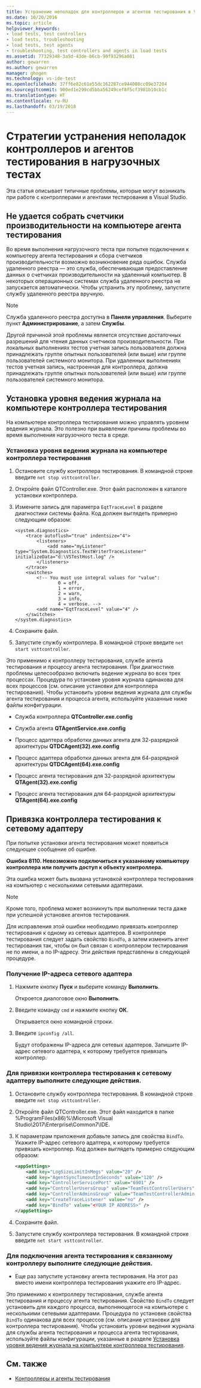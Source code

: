 ```yaml
---
title: Устранение неполадок для контроллеров и агентов тестирования в Visual Studio | Документы Майкрософт
ms.date: 10/20/2016
ms.topic: article
helpviewer_keywords:
- load tests, test controllers
- load tests, troubleshooting
- load tests, test agents
- troubleshooting, test controllers and agents in load tests
ms.assetid: 77329348-3a5d-43de-b6cb-90f93296a081
author: gewarren
ms.author: gewarren
manager: ghogen
ms.technology: vs-ide-test
ms.openlocfilehash: 37ff6e82c61e55dc162287ce944008cc09e37204
ms.sourcegitcommit: 900ed1e299cd5bba56249cef8f5cf3981b10cb1c
ms.translationtype: HT
ms.contentlocale: ru-RU
ms.lasthandoff: 03/19/2018
---
```

# <a name="strategies-for-troubleshooting-test-controllers-and-test-agents-in-load-tests"></a>Стратегии устранения неполадок контроллеров и агентов тестирования в нагрузочных тестах

Эта статья описывает типичные проблемы, которые могут возникать при работе с контроллерами и агентами тестирования в Visual Studio.

##  <a name="unable-to-collect-performance-counters-on-test-agent-computer"></a>Не удается собрать счетчики производительности на компьютере агента тестирования

 Во время выполнения нагрузочного теста при попытке подключения к компьютеру агента тестирования и сбора счетчиков производительности возможно возникновение ряда ошибок. Служба удаленного реестра — это служба, обеспечивающая предоставление данных о счетчиках производительности на удаленный компьютер. В некоторых операционных системах служба удаленного реестра не запускается автоматически. Чтобы устранить эту проблему, запустите службу удаленного реестра вручную.

> [!NOTE]
>  Служба удаленного реестра доступна в **Панели управления**. Выберите пункт **Администрирование**, а затем **Службы**.

 Другой причиной этой проблемы является отсутствие достаточных разрешений для чтения данных счетчиков производительности. При локальных выполнениях тестов учетная запись пользователя должна принадлежать группе опытных пользователей (или выше) или группе пользователей системного монитора. При удаленных выполнениях тестов учетная запись, настроенная для контроллера, должна принадлежать группе опытных пользователей (или выше) или группе пользователей системного монитора.

## <a name="setting-the-logging-level-on-a-test-controller-computer"></a>Установка уровня ведения журнала на компьютере контроллера тестирования
 На компьютере контроллера тестирования можно управлять уровнем ведения журнала. Это полезно при выявлении причины проблемы во время выполнения нагрузочного теста в среде.

### <a name="to-set-the-logging-level-on-a-test-controller-computer"></a>Установка уровня ведения журнала на компьютере контроллера тестирования

1.  Остановите службу контроллера тестирования. В командной строке введите `net stop vsttcontroller`.

2.  Откройте файл QTController.exe. Этот файл расположен в каталоге установки контроллера.

3.  Измените запись для параметра `EqtTraceLevel` в разделе диагностики системы файла. Код должен выглядеть примерно следующим образом:

    ```
    <system.diagnostics>
        <trace autoflush="true" indentsize="4">
            <listeners>
                <add name="myListener" type="System.Diagnostics.TextWriterTraceListener" initializeData="d:\VSTestHost.log" />
            </listeners>
        </trace>
        <switches>
            <!-- You must use integral values for "value":
                    0 = off,
                    1 = error,
                    2 = warn,
                    3 = info,
                    4 = verbose. -->
            <add name="EqtTraceLevel" value="4" />
        </switches>
    </system.diagnostics>
    ```

4.  Сохраните файл.

5.  Запустите службу контроллера. В командной строке введите `net start vsttcontroller`.

 Это применимо к контроллеру тестирования, службе агента тестирования и процессу агента тестирования. При диагностике проблемы целесообразно включить ведение журнала во всех трех процессах. Процедура по установке уровня журнала одинакова для всех процессов (см. описание установки для контроллера тестирования). Чтобы установить уровни ведения журнала для службы агента тестирования и процесса агента, используйте указанные ниже файлы конфигурации.

-   Служба контроллера **QTController.exe.config**

-   Служба агента **QTAgentService.exe.config**

-   Процесс адаптера обработки данных агента для 32-разрядной архитектуры **QTDCAgent(32).exe.config**

-   Процесс адаптера обработки данных агента для 64-разрядной архитектуры **QTDCAgent(64).exe.config**

-   Процесс агента тестирования для 32-разрядной архитектуры **QTAgent(32).exe.config**

-   Процесс агента тестирования для 64-разрядной архитектуры **QTAgent(64).exe.config**

## <a name="binding-a-test-controller-to-a-network-adapter"></a>Привязка контроллера тестирования к сетевому адаптеру
 При попытке установки агента тестирования может появиться следующее сообщение об ошибке.

 **Ошибка 8110. Невозможно подключиться к указанному компьютеру контроллера или получить доступ к объекту контроллера.**

 Эта ошибка может быть вызвана установкой контроллера тестирования на компьютер с несколькими сетевыми адаптерами.

> [!NOTE]
>  Кроме того, проблема может возникнуть при выполнении теста даже при успешной установке агентов тестирования.

 Для исправления этой ошибки необходимо привязать контроллер тестирования к одному из сетевых адаптеров. В контроллере тестирования следует задать свойство `BindTo`, а затем изменить агент тестирования так, чтобы он был связан с контроллером тестирования не по имени, а по IP-адресу. Эти действия представлены в следующей процедуре.

### <a name="to-obtain-the-ip-address-of-the-network-adapter"></a>Получение IP-адреса сетевого адаптера

1.  Нажмите кнопку **Пуск** и выберите команду **Выполнить**.

     Откроется диалоговое окно **Выполнить**.

2.  Введите команду `cmd` и нажмите кнопку **ОК**.

     Открывается окно командной строки.

3.  Введите `ipconfig /all`.

     Будут отображены IP-адреса для сетевых адаптеров. Запишите IP-адрес сетевого адаптера, к которому требуется привязать контроллер.

### <a name="to-bind-a-test-controller-to-a-network-adapter"></a>Для привязки контроллера тестирования к сетевому адаптеру выполните следующие действия.

1.  Остановите службу контроллера тестирования. В командной строке введите `net stop vsttcontroller`.

2.  Откройте файл QTController.exe. Этот файл находится в папке %ProgramFiles(x86)%\Microsoft Visual Studio\2017\Enterprise\Common7\IDE.

3.  К параметрам приложения добавьте запись для свойства `BindTo`. Укажите IP-адрес сетевого адаптера, к которому требуется привязать контроллер. Код должен выглядеть примерно следующим образом:

    ```xml
    <appSettings>
        <add key="LogSizeLimitInMegs" value="20" />
        <add key="AgentSyncTimeoutInSeconds" value="120" />
        <add key="ControllerServicePort" value="6901" />
        <add key="ControllerUsersGroup" value="TeamTestControllerUsers" />
        <add key="ControllerAdminsGroup" value="TeamTestControllerAdmins" />
        <add key="CreateTraceListener" value="no" />
        <add key="BindTo" value="<YOUR IP ADDRESS>" />
    </appSettings>
    ```

4.  Сохраните файл.

5.  Запустите службу контроллера тестирования. В командной строке введите `net start vsttcontroller`.

### <a name="to-connect-a-test-agent-to-a-bound-controller"></a>Для подключения агента тестирования к связанному контроллеру выполните следующие действия.

-   Еще раз запустите установку агента тестирования. На этот раз вместо имени контроллера тестирования укажите его IP-адрес.

 Это применимо к контроллеру тестирования, службе агента тестирования и процессу агента тестирования. Свойство `BindTo` следует установить для каждого процесса, выполняющегося на компьютере с несколькими сетевыми адаптерами. Процедура по установке свойства `BindTo` одинакова для всех процессов (см. описание установки для контроллера тестирования). Чтобы установить уровни ведения журнала для службы агента тестирования и процесса агента тестирования, используйте файлы конфигурации, указанные в разделе [Установка уровня ведения журнала на компьютере контроллера тестирования](#Logging).

## <a name="see-also"></a>См. также

- [Контроллеры и агенты тестирования](../test/configure-test-agents-and-controllers-for-load-tests.md)